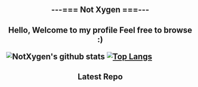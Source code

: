 <h2 align=center>
  ---=== Not Xygen ===---
<h2>

<p align=center>
  Hello, Welcome to my profile
  Feel free to browse :) 
<p>

![NotXygen's github stats](https://github-readme-stats.vercel.app/api?username=not-xygen&show_icons=true&theme=react)
[![Top Langs](https://github-readme-stats.vercel.app/api/top-langs/?username=not-xygen&theme=react)](https://github.com/anuraghazra/github-readme-stats)

<h2 align=center>
  Latest Repo
